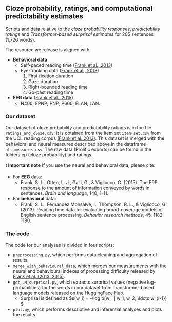 ## Cloze probability, ratings, and computational predictability estimates
Scripts and data relative to the _cloze probability responses_, _predictability ratings_ and _Transformer-based surprisal estimates_ for 205 sentences (1,726 words).

The resource we release is aligned with:
- **Behavioral data**
  - Self-paced reading time ([Frank et al., 2013](https://link.springer.com/article/10.3758/s13428-012-0313-y))
  - Eye-tracking data ([Frank et al., 2013](https://link.springer.com/article/10.3758/s13428-012-0313-y))
    1. First fixation duration
    2. Gaze duration
    3. Right-bounded reading time
    4. Go-past reading time
- **EEG data** ([Frank et al., 2015](https://www.sciencedirect.com/science/article/pii/S0093934X14001515))
  - N400; EPNP; PNP; P600; ELAN; LAN.

### Our dataset

Our dataset of cloze probability and predictability ratings is in the file `ratings_and_cloze.csv`; it is obtained from the item set `item-set.csv` from the UCL reading corpus [(Frank et al. 2013)](https://link.springer.com/article/10.3758/s13428-012-0313-y). This dataset is merged with the behavioral and neural measures described above in the dataframe `all_measures.csv`. The raw data (Prolific exports) can be found in the folders cp (cloze probability) and ratings. 

:heavy_exclamation_mark: **Important note**
If you use the neural and behavioral data, please cite:
- For **EEG** data: 
  - Frank, S. L., Otten, L. J., Galli, G., & Vigliocco, G. (2015). The ERP response to the amount of information conveyed by words in sentences. _Brain and language_, 140, 1-11.
- For **behavioral** data:
  - Frank, S. L., Fernandez Monsalve, I., Thompson, R. L., & Vigliocco, G. (2013). Reading time data for evaluating broad-coverage models of English sentence processing. _Behavior research methods_, 45, 1182-1190.

### The code

The code for our analyses is divided in four scripts:
- `preprocessing.py`, which performs data cleaning and aggregation of results.
- `merge_with_behavioural_data`, which merges our measurements with the neural and behavioural indexes of processing difficulty released by [Frank et al. (2013,](https://link.springer.com/article/10.3758/s13428-012-0313-y)[ 2015)](https://www.sciencedirect.com/science/article/pii/S0093934X14001515).
- `get_LM_surprisal.py`, which extracts surprisal values (negative log-probabilities) for the words in our dataset from Transformer-based language models released on the [HuggingFace Hub](https://huggingface.co/models).
  - Surprisal is defined as $s(w_i) = -\log p(w_i | w_1, w_2, \ldots w_{i-1}) $
- `plot.py`, which performs descriptive and inferential analyses and plots the results.
